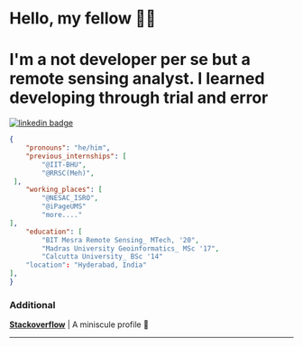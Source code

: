 # Hello, my fellow 🐱‍👤
# I'm a not developer per se but a remote sensing analyst. I learned developing through trial and error
[![linkedin badge](https://img.shields.io/badge/Anirban-Banerjee?color=blue&&logo=linkedin)](https://www.linkedin.com/in/banerjeeani/)

```json
{
    "pronouns": "he/him",
    "previous_internships": [
        "@IIT-BHU",
        "@RRSC(Meh)",
 ],
    "working_places": [
        "@NESAC_ISRO",
        "@iPageUMS"
        "more...."
],
    "education": [
        "BIT Mesra Remote Sensing_ MTech, '20",
        "Madras University Geoinformatics_ MSc '17",
        "Calcutta University_ BSc '14"
    "location": "Hyderabad, India"
],
}
```
### Additional

**[Stackoverflow](https://stackoverflow.com/users/18174484/user18174484)** | A miniscule profile 🦂

---
